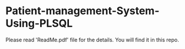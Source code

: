 # Patient-management-System-Using-PLSQL

Please read 'ReadMe.pdf' file for the details. You will find it in this repo.
